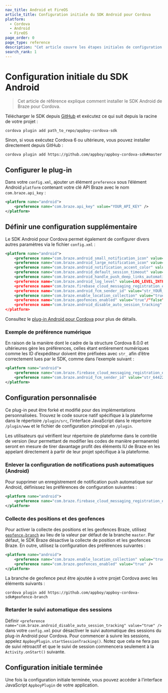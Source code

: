 ```yaml
---
nav_title: Android et FireOS
article_title: Configuration initiale du SDK Android pour Cordova
platform: 
  - Cordova
  - Android
  - FireOS
page_order: 0
page_type: reference
description: "Cet article couvre les étapes initiales de configuration du SDK pour les applications Android et FireOS fonctionnant sur Cordova."
search_rank: 1
---
```


# Configuration initiale du SDK Android

> Cet article de référence explique comment installer le SDK Android de Braze pour Cordova. 

Télécharger le SDK depuis [GitHub][1] et exécutez ce qui suit depuis la racine de votre projet :

```
cordova plugin add path_to_repo/appboy-cordova-sdk
```

Sinon, si vous exécutez Cordova 6 ou ultérieure, vous pouvez installer directement depuis GitHub :

```
cordova plugin add https://github.com/appboy/appboy-cordova-sdk#master
```

## Configurer le plug-in

Dans votre `config.xml`, ajouter un élément `preference` sous l’élément Android `platform` contenant votre clé API Braze avec le nom `com.braze.api_key` :

```xml
<platform name="android">
    <preference name="com.braze.api_key" value="YOUR_API_KEY" />
</platform>
```

## Définir une configuration supplémentaire

Le SDK Android pour Cordova permet également de configurer divers autres paramètres via le fichier `config.xml` :

```xml
<platform name="android">
    <preference name="com.braze.android_small_notification_icon" value="RESOURCE_ENTRY_NAME_FOR_ICON_DRAWABLE" />
    <preference name="com.braze.android_large_notification_icon" value="RESOURCE_ENTRY_NAME_FOR_ICON_DRAWABLE" />
    <preference name="com.braze.android_notification_accent_color" value="str_ACCENT_COLOR_INTEGER" />
    <preference name="com.braze.android_default_session_timeout" value="str_SESSION_TIMEOUT_INTEGER" />
    <preference name="com.braze.android_handle_push_deep_links_automatically" value="true"/"false" />
    <preference name="com.braze.android_log_level" value=LOG_LEVEL_INTEGER />
    <preference name="com.braze.firebase_cloud_messaging_registration_enabled" value="true"/"false" />
    <preference name="com.braze.android_fcm_sender_id" value="str_YOUR_FCM_SENDER_ID" />
    <preference name="com.braze.enable_location_collection" value="true"/"false" />
    <preference name="com.braze.geofences_enabled" value="true"/"false" />
    <preference name="com.braze.android_disable_auto_session_tracking" value="true"/"false" />
</platform>
```

Consultez le [plug-in Android pour Cordova][2] pour plus de détails.

### Exemple de préférence numérique

En raison de la manière dont le cadre de la structure Cordova 8.0.0 et ultérieures gère les préférences, celles étant entièrement numériques comme les ID d’expéditeur doivent être préfixées avec `str_` afin d’être correctement lues par le SDK, comme dans l’exemple suivant :

```xml
<platform name="android">
    <preference name="com.braze.firebase_cloud_messaging_registration_enabled" value="true" />
    <preference name="com.braze.android_fcm_sender_id" value="str_64422926741" />
</platform>
```

## Configuration personnalisée

Ce plug-in peut être forké et modifié pour des implémentations personnalisées. Trouvez le code source natif spécifique à la plateforme dans le répertoire `/plugin/src`, l’interface JavaScript dans le répertoire `/plugin/www` et le fichier de configuration principal en `/plugin`.

Les utilisateurs qui vérifient leur répertoire de plateforme dans le contrôle de version (leur permettant de modifier les codes de manière permanente) seront en mesure de tirer davantage profit des éléments IU de Braze en les appelant directement à partir de leur projet spécifique à la plateforme.

### Enlever la configuration de notifications push automatiques (Android)

Pour supprimer un enregistrement de notification push automatique sur Android, définissez les préférences de configuration suivantes :

```xml
<platform name="android">
    <preference name="com.braze.firebase_cloud_messaging_registration_enabled" value="false" />
</platform>
```

### Collecte des positions et des geofences

Pour activer la collecte des positions et les geofences Braze, utilisez [`geofence-branch`][3] au lieu de la valeur par défaut de la branche `master`. Par défaut, le SDK Braze désactive la collecte de position et les geofences Braze. En outre, utilisez la configuration des préférences suivantes :

```xml
<platform name="android">
    <preference name="com.braze.enable_location_collection" value="true" />
    <preference name="com.braze.geofences_enabled" value="true" />
</platform>
```

La branche de geofence peut être ajoutée à votre projet Cordova avec les éléments suivants :

```
cordova plugin add https://github.com/appboy/appboy-cordova-sdk#geofence-branch
```

### Retarder le suivi automatique des sessions

Définir `<preference name="com.braze.android_disable_auto_session_tracking" value="true" />` dans votre `config.xml` pour désactiver le suivi automatique des sessions du plug-in Android pour Cordova. Pour commencer à suivre les sessions, appelez `AppboyPlugin.startSessionTracking()`. Notez que cela ne fera pas de suivi rétroactif et que le suivi de session commencera seulement à la `Activity.onStart()` suivante.

## Configuration initiale terminée

Une fois la configuration initiale terminée, vous pouvez accéder à l’interface JavaScript `AppboyPlugin` de votre application.

[1]: https://github.com/Appboy/appboy-cordova-sdk
[2]: https://github.com/Appboy/appboy-cordova-sdk/blob/master/src/android/AppboyPlugin.java
[3]: https://github.com/Appboy/appboy-cordova-sdk/tree/geofence-branch